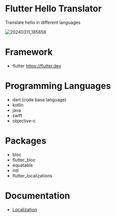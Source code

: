 # Flutter Hello Translator

Translate hello in different languages

![20240311_185658](https://github.com/adriane-macer/flutter_hello_translator/assets/25916444/14b09330-510f-4c3f-ad72-e1d0e3b12372)

# Framework
- flutter https://flutter.dev

# Programming Languages
- dart (code base language)
- kotlin
- java
- swift
- objective-c

# Packages
- bloc
- flutter_bloc
- equatable
- intl
- flutter_localizations

# Documentation
- [Localization](https://docs.flutter.dev/ui/accessibility-and-internationalization/internationalization)
